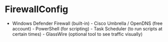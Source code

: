# FirewallConfig
- Windows Defender Firewall (built-in) - Cisco Umbrella / OpenDNS (free account) - PowerShell (for scripting) - Task Scheduler (to run scripts at certain times) - GlassWire (optional tool to see traffic visually)
